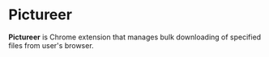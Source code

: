 # Pictureer

**Pictureer** is Chrome extension that manages bulk downloading of specified files from user's browser.
